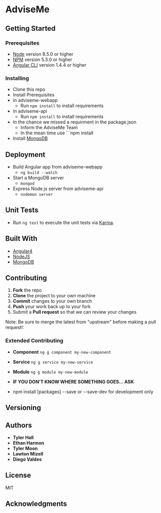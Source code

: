 # AdviseMe

## Getting Started

### Prerequisites
* [Node](https://nodejs.org/en/) version 8.5.0 or higher
* [NPM](https://www.npmjs.com/) version 5.3.0 or higher
* [Angular CLI](https://cli.angular.io/) version 1.4.4 or higher

### Installing
* Clone this repo
* Install Prerequisites
* In adviseme-webapp
  * Run ```npm install``` to install requirements
* In adviseme-api
  * Run ```npm install``` to install requirements
* In the chance we missed a requirment in the package.json
  * Inform the AdviseMe Team
  * In the mean time use ```npm install <requirements>
* Install [MongoDB](https://www.mongodb.com/what-is-mongodb)

## Deployment
* Build Angular app from adviseme-webapp
  - ```ng build --watch```
* Start a MongoDB server
  - ```mongod```
* Express Node.js server from adviseme-api
  - ```nodemon server```

## Unit Tests
* Run ```ng test``` to execute the unit tests via [Karma](https://karma-runner.github.io).

## Built With
* [Angular4](https://angular.io/)
* [NodeJS](https://nodejs.org/en/)
* [MongoDB](https://www.mongodb.com/)

## Contributing
1. **Fork** the repo
2. **Clone** the project to your own machine
3. **Commit** changes to your own branch
4. **Push** your work back up to your fork
5. Submit a **Pull request** so that we can review your changes

Note: Be sure to merge the latest from "upstream" before making a pull request!:

### Extended Contributing
* **Component**  ``` ng g component my-new-component ```
* **Service**  ``` ng g service my-new-service ```
* **Module**  ``` ng g module my-new-module ```
* **IF YOU DON'T KNOW WHERE SOMETHING GOES... ASK**

* npm install [packages] --save or --save-dev for development only

## Versioning

## Authors

* **Tyler Hall**
* **Ethan Harmon**
* **Tyler Moon**
* **Lawton Mizell**
* **Diego Valdes**

## License
MIT

## Acknowledgments
